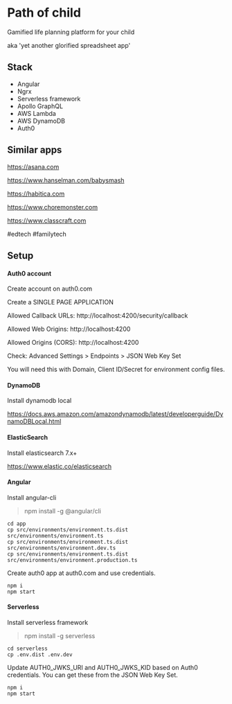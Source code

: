 Path of child
=============

Gamified life planning platform for your child

aka 'yet another glorified spreadsheet app'


Stack
-----

- Angular
- Ngrx
- Serverless framework
- Apollo GraphQL
- AWS Lambda
- AWS DynamoDB
- Auth0


Similar apps
------------

https://asana.com

https://www.hanselman.com/babysmash

https://habitica.com

https://www.choremonster.com

https://www.classcraft.com

#edtech #familytech


Setup
-----

#### Auth0 account

Create account on auth0.com

Create a SINGLE PAGE APPLICATION

Allowed Callback URLs: http://localhost:4200/security/callback

Allowed Web Origins: http://localhost:4200

Allowed Origins (CORS): http://localhost:4200

Check: Advanced Settings > Endpoints > JSON Web Key Set

You will need this with Domain, Client ID/Secret for environment config files.

#### DynamoDB

Install dynamodb local

https://docs.aws.amazon.com/amazondynamodb/latest/developerguide/DynamoDBLocal.html

#### ElasticSearch

Install elasticsearch 7.x+

https://www.elastic.co/elasticsearch

#### Angular

Install angular-cli

> npm install -g @angular/cli

```
cd app
cp src/environments/environment.ts.dist src/environments/environment.ts
cp src/environments/environment.ts.dist src/environments/environment.dev.ts
cp src/environments/environment.ts.dist src/environments/environment.production.ts
```

Create auth0 app at auth0.com and use credentials.

```
npm i
npm start
```

#### Serverless

Install serverless framework

> npm install -g serverless

```
cd serverless
cp .env.dist .env.dev
```

Update AUTH0_JWKS_URI and AUTH0_JWKS_KID based on Auth0 credentials.
You can get these from the JSON Web Key Set.

```
npm i
npm start
```
